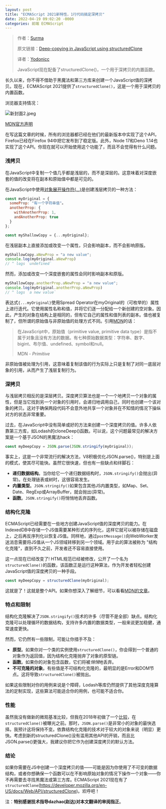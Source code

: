 ```yaml
---
layout: post
title: "ECMAScript 2021新特性，1行代码搞定深拷贝"
date: 2022-04-19 09:02:20 -0000
categories: 前端 ECMAScript
---
```

> 作者：[Surma](https://web.dev/authors/surma/)
>
> 原文链接：[Deep-copying in JavaScript using structuredClone](https://web.dev/structured-clone/)
>
> 译者：[Yodonicc](https://github.com/Yodonicc)
>
> JavaScript现在配备了structuredClone()，一个用于深拷贝的内置函数。

长久以来，你不得不借助于黑魔法和第三方库来创建一个JavaScript值的深拷贝。现在，ECMAScript 2021提供了`structuredClone()`，这是一个用于深拷贝的内置函数。

浏览器支持情况：

![新封面2.jpeg](https://p3-juejin.byteimg.com/tos-cn-i-k3u1fbpfcp/e9e7ba1d61fd41c4ba3e1711ff75d09c~tplv-k3u1fbpfcp-watermark.image?)

[MDN官方声明](https://developer.mozilla.org/en-US/docs/Web/API/structuredClone)

在写这篇文章的时候，所有的浏览器都已经在他们的最新版本中实现了这个API，Firefox已经在Firefox 94中把它发布到了稳定版。此外，Node 17和Deno 1.14也实现了这个API。你现在就可以开始使用这个功能了，而且不会觉得有什么问题。

### 浅拷贝

在JavaScript中复制一个值几乎都是浅层的，而不是深层的。这意味着对深度嵌套的值的改变将在副本和原始值中都是可见的。

在JavaScript中使用[对象展开操作符(...)](https://developer.mozilla.org/zh-CN/docs/Web/JavaScript/Reference/Operators/Spread_syntax)是创建浅层拷贝的一种方法：

``````javascript
const myOriginal = {
  someProp: "有一个字符串值"。
  anotherProp: {
    withAnotherProp: 1,
    andAnotherProp: true
  }
};

const myShallowCopy = {...myOriginal};
``````


在浅层副本上直接添加或改变一个属性，只会影响副本，而不会影响原版。

``````javascript
myShallowCopy.aNewProp = "a new value";
console.log(myOriginal.aNewProp)
// ^ logs `undefined`
``````

然而，添加或改变一个深度嵌套的属性会同时影响副本和原版。

``````javascript
myShallowCopy.anotherProp.aNewProp = "a new value";
console.log(myOriginal.anotherProp.aNewProp) 
// ^ logs `a new value`
``````

表达式`{...myOriginal}`使用Spread Operator在myOriginal的（可枚举的）属性上进行迭代。它使用属性名称和值，并将它们逐一分配给一个新创建的空对象。因此，产生的对象在结构上是相同的，但有它自己的属性和值列表的副本。值也被复制了，但所谓的原始值与非原始值的处理方式不同。引用[MDN](https://developer.mozilla.org/zh-CN/docs/Glossary/Primitive)的话：

> 在JavaScript中，原始值（primitive value, primitive data type）是指不属于对象且没有方法的数据。有七种原始数据类型：字符串、数字、bigint、布尔值、undefined、symbol和null。
>
> MDN - *Primitive*

非原始值被处理为引用，这意味着复制该值的行为实际上只是复制了对同一底层对象的引用，从而产生了浅层复制行为。

### 深拷贝

与浅层拷贝相反的是深层拷贝。深度拷贝算法也是一个一个地拷贝一个对象的属性，但是当它找到另一个对象的引用时，会递归地调用自己，同时也创建一个该对象的拷贝。这对于确保两段代码不会意外地共享一个对象并在不知情的情况下操纵对方的状态非常重要。

过去，在JavaScript中没有简单或好的方法来创建一个深度拷贝的值。许多人依靠第三方库，如Lodash的cloneDeep()函数。可以说，这个问题最常见的解决方案是一个基于JSON的黑魔法hack：

``````javascript
const myDeepCopy = JSON.parse(JSON.stringify(myOriginal));
``````

事实上，这是一个非常流行的解决方法，V8积极优化JSON.parse()，特别是上面的模式，使其尽可能快。虽然它很快速，但也有一些缺点和绊脚石：

- **递归数据结构**。当你给它一个递归数据结构时，`JSON.stringify()`会抛出(异常)。在处理链表或树时，这很容易发生。
- **内置类型**。`JSON.stringify()`如果包含其他JS内置类型，如Map、Set、Date、RegExp或ArrayBuffer，就会抛出(异常)。
- **函数**。`JSON.stringify()`将悄悄地丢弃函数。

### 结构化克隆

ECMAScript已经需要在一些地方创建JavaScript值的深度拷贝的能力。在IndexedDB中存储一个JS值需要某种形式的序列化，这样它就可以被存储在磁盘上，之后再反序列化以恢复JS值。同样地，通过`postMessage()`向WebWorker发送消息需要将JS值从一个JS领域转移到另一个领域。用于此的算法被称为 "结构化克隆"，直到不久之前，开发者还不容易直接使用。

这一点现在已经改变了! HTML规范已经被修改，公开了一个名为`structuredClone()`的函数，该函数正是运行这种算法，作为开发者轻松创建JavaScript值的深度拷贝的一种手段。

``````javascript
const myDeepCopy = structuredClone(myOriginal);
``````

这就是了！这就是整个API。如果你想深入了解细节，可以看看[MDN的文章](https://developer.mozilla.org/en-US/docs/Web/API/structuredClone)。

### 特点和限制

结构化克隆解决了`JSON.stringify()`技术的许多（尽管不是全部）缺点。结构化克隆可以处理循环的数据结构，支持许多内置的数据类型，一般来说更加稳健，通常速度更快。

然而，它仍然有一些限制，可能让你措手不及：

- **原型**。如果你对一个类的实例使用`structuredClone()`，你会得到一个普通的对象作为返回值，因为结构化克隆抛弃了对象的原型链。
- **函数**。如果你的对象包含函数，它们将被*悄悄*地丢弃。
- **不可克隆的对象**。有些值是不可结构化克隆的，最明显的是Error和DOM节点。这将导致`structuredClone()`被抛出。

如果这些限制对你的用例来说是个障碍，Lodash等库仍然提供了其他深度克隆算法的定制实现，这些算法可能适合你的用例，也可能不适合你。

### 性能

虽然我没有做新的微观基准比较，但我在2018年初做了一个[比较](https://surma.dev/things/deep-copy/index.html)，在`structuredClone()`被曝光之前。那时，`JSON.parse()`是非常小的对象的最快选择。我预计这将保持不变。依靠结构化克隆的技术对于较大的对象来说（明显）更快。考虑到新的structuredClone()没有滥用其他API的开销，而且比JSON.parse()更强大，我建议你把它作为创建深度拷贝的默认方法。

### 结论

如果你需要在JS中创建一个深度拷贝的值——可能是因为你使用了不可变的数据结构，或者你想确保一个函数可以在不影响原始对象的情况下操作一个对象——你不再需要去寻找黑魔法或第三方库。ECMAScript 2021现在有了`structuredClone`(https://developer.mozilla.org/en-US/docs/Web/API/structuredClone)。欢呼吧！



注：**特别感谢技术指导dazhao(赵达)对本文翻译的审阅指正**。

